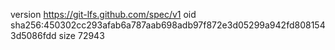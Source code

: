 version https://git-lfs.github.com/spec/v1
oid sha256:450302cc293afab6a787aab698adb97f872e3d05299a942fd8081543d5086fdd
size 72943
